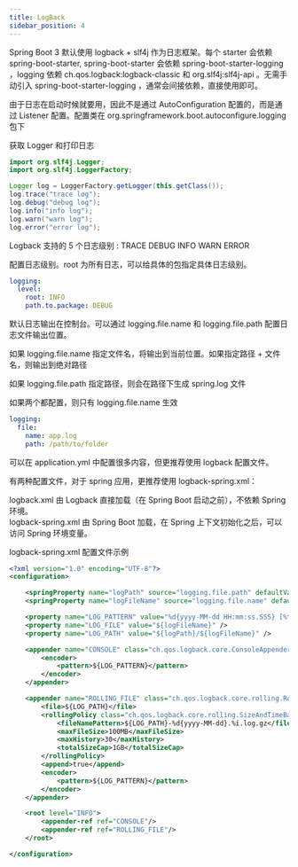 ```yaml
---
title: LogBack
sidebar_position: 4
---
```


Spring Boot 3 默认使用 logback + slf4j 作为日志框架。每个 starter 会依赖 spring-boot-starter, spring-boot-starter 会依赖 spring-boot-starter-logging ，logging 依赖 ch.qos.logback:logback-classic 和 org.slf4j:slf4j-api 。无需手动引入 spring-boot-starter-logging ，通常会间接依赖，直接使用即可。

由于日志在启动时候就要用，因此不是通过 AutoConfiguration 配置的，而是通过 Listener 配置。配置类在 org.springframework.boot.autoconfigure.logging 包下

获取 Logger 和打印日志
```java
import org.slf4j.Logger;
import org.slf4j.LoggerFactory;

Logger log = LoggerFactory.getLogger(this.getClass());
log.trace("trace log");
log.debug("debug log");
log.info("info log");
log.warn("warn log");
log.error("error log");
```

Logback 支持的 5 个日志级别 : TRACE DEBUG INFO WARN ERROR


配置日志级别。root 为所有日志，可以给具体的包指定具体日志级别。

```yml
logging:
  level:
    root: INFO
    path.to.package: DEBUG
```

默认日志输出在控制台。可以通过 logging.file.name 和 logging.file.path 配置日志文件输出位置。

如果 logging.file.name 指定文件名，将输出到当前位置。如果指定路径 + 文件名，则输出到绝对路径

如果 logging.file.path 指定路径，则会在路径下生成 spring.log 文件

如果两个都配置，则只有 logging.file.name 生效

```yml
logging:
  file:
    name: app.log
    path: /path/to/folder
```

可以在 application.yml 中配置很多内容，但更推荐使用 logback 配置文件。

有两种配置文件，对于 spring 应用，更推荐使用 logback-spring.xml：

logback.xml	由 Logback 直接加载（在 Spring Boot 启动之前），不依赖 Spring 环境。  
logback-spring.xml	由 Spring Boot 加载，在 Spring 上下文初始化之后，可以访问 Spring 环境变量。

logback-spring.xml 配置文件示例

```xml
<?xml version="1.0" encoding="UTF-8"?>
<configuration>

    <springProperty name="logPath" source="logging.file.path" defaultValue="./"/>
    <springProperty name="logFileName" source="logging.file.name" defaultValue="myapp.log"/>

    <property name="LOG_PATTERN" value="%d{yyyy-MM-dd HH:mm:ss.SSS} [%thread] %-5level %logger{36} - %msg%n"/>
    <property name="LOG_FILE" value="${logFileName}" />
    <property name="LOG_PATH" value="${logPath}/${logFileName}" />

    <appender name="CONSOLE" class="ch.qos.logback.core.ConsoleAppender">
        <encoder>
            <pattern>${LOG_PATTERN}</pattern>
        </encoder>
    </appender>

    <appender name="ROLLING_FILE" class="ch.qos.logback.core.rolling.RollingFileAppender">
        <file>${LOG_PATH}</file>
        <rollingPolicy class="ch.qos.logback.core.rolling.SizeAndTimeBasedRollingPolicy">
            <fileNamePattern>${LOG_PATH}-%d{yyyy-MM-dd}.%i.log.gz</fileNamePattern>
            <maxFileSize>100MB</maxFileSize>
            <maxHistory>30</maxHistory>
            <totalSizeCap>1GB</totalSizeCap>
        </rollingPolicy>
        <append>true</append>
        <encoder>
            <pattern>${LOG_PATTERN}</pattern>
        </encoder>
    </appender>

    <root level="INFO">
        <appender-ref ref="CONSOLE"/>
        <appender-ref ref="ROLLING_FILE"/>
    </root>

</configuration>
```


